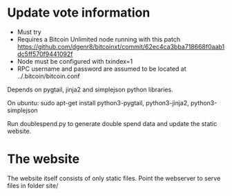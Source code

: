 # Update vote information
- Must try
- Requires a Bitcoin Unlimited node running with this patch https://github.com/dgenr8/bitcoinxt/commit/62ec4ca3bba718668f0aab1dc5ff570f9441092f
- Node must be configured with txindex=1
- RPC username and password are assumed to be located at ../.bitcoin/bitcoin.conf

Depends on pygtail, jinja2 and simplejson python libraries.

On ubuntu:
sudo apt-get install python3-pygtail, python3-jinja2, python3-simplejson

Run doublespend.py to generate double spend data and update the static website.

# The website
The website itself consists of only static files. Point the webserver to serve files in folder site/

